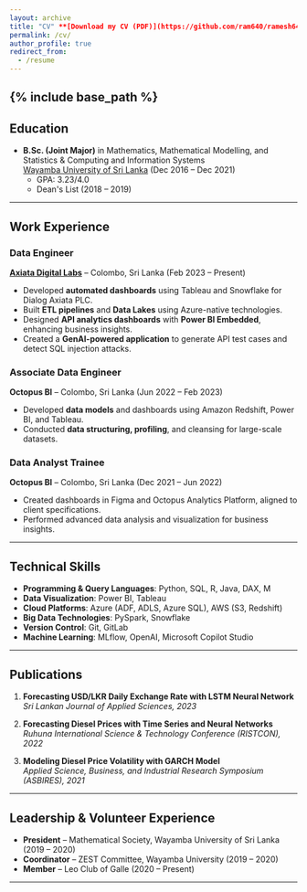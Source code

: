 ```yaml
---
layout: archive
title: "CV" **[Download my CV (PDF)](https://github.com/ram640/ramesh640.github.io/blob/master/_data/RAMESH%20MADHUBHASHITHA%20CV.pdf)**
permalink: /cv/
author_profile: true
redirect_from:
  - /resume
---
```


{% include base_path %}
---
## Education
- **B.Sc. (Joint Major)** in Mathematics, Mathematical Modelling, and Statistics & Computing and Information Systems  
  [Wayamba University of Sri Lanka](https://fas.wyb.ac.lk/) (Dec 2016 – Dec 2021)  
  - GPA: 3.23/4.0  
  - Dean's List (2018 – 2019)

---

## Work Experience

### Data Engineer  
**[Axiata Digital Labs](https://www.axiatadigitallabs.com/)** – Colombo, Sri Lanka (Feb 2023 – Present)
- Developed **automated dashboards** using Tableau and Snowflake for Dialog Axiata PLC.
- Built **ETL pipelines** and **Data Lakes** using Azure-native technologies.
- Designed **API analytics dashboards** with **Power BI Embedded**, enhancing business insights.
- Created a **GenAI-powered application** to generate API test cases and detect SQL injection attacks.

### Associate Data Engineer  
**Octopus BI** – Colombo, Sri Lanka (Jun 2022 – Feb 2023)
- Developed **data models** and dashboards using Amazon Redshift, Power BI, and Tableau.
- Conducted **data structuring, profiling**, and cleansing for large-scale datasets.

### Data Analyst Trainee  
**Octopus BI** – Colombo, Sri Lanka (Dec 2021 – Jun 2022)
- Created dashboards in Figma and Octopus Analytics Platform, aligned to client specifications.
- Performed advanced data analysis and visualization for business insights.

---

## Technical Skills
- **Programming & Query Languages**: Python, SQL, R, Java, DAX, M
- **Data Visualization**: Power BI, Tableau
- **Cloud Platforms**: Azure (ADF, ADLS, Azure SQL), AWS (S3, Redshift)
- **Big Data Technologies**: PySpark, Snowflake
- **Version Control**: Git, GitLab
- **Machine Learning**: MLflow, OpenAI, Microsoft Copilot Studio

---

## Publications
1. **Forecasting USD/LKR Daily Exchange Rate with LSTM Neural Network**  
   *Sri Lankan Journal of Applied Sciences, 2023*

2. **Forecasting Diesel Prices with Time Series and Neural Networks**  
   *Ruhuna International Science & Technology Conference (RISTCON), 2022*

3. **Modeling Diesel Price Volatility with GARCH Model**  
   *Applied Science, Business, and Industrial Research Symposium (ASBIRES), 2021*

---

## Leadership & Volunteer Experience
- **President** – Mathematical Society, Wayamba University of Sri Lanka (2019 – 2020)
- **Coordinator** – ZEST Committee, Wayamba University (2019 – 2020)
- **Member** – Leo Club of Galle (2020 – Present)

---
